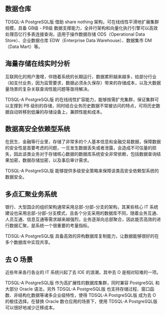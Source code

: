 
## 数据仓库
TDSQL-A PostgreSQL版 借助 share nothing 架构，可在线线性平滑地扩展集群规模，具备 GB级 - PB级 数据支撑能力，全并行架构和向量化执行引擎可以高效处理百亿行多表连接查询，适用于操作数据存储 ODS（Operational Data Store）、企业数据仓库 EDW（Enterprise Data Warehouse）、数据集市 DM（Data Mart）等。

## 海量存储在线实时分析
互联网化的用户激增，伴随着系统的长期运行，数据累积越来越多，给部分行业（如支付业务，因为监管要求，数据必须永久保存）带来的存储成本，以及大数据量场景的复杂关联查询性能问题等亟待解决。

TDSQL-A PostgreSQL版 的在线线性扩容能力，能够按需扩充集群，保证集群可以支撑到 PB 级别的存储，同时结合业务历史数据不常被访问的特点，可将历史数据自动转移到低廉的存储设备上，兼顾性能和成本。

## 数据高安全依赖型系统 
在民生、金融等行业里，存储了非常多的个人基本信息和金融交易数据，保障数据的安全性是首要考虑的问题，一旦发生数据丢失或者泄露，会造成不可估量的损失，因此该类业务对于存储核心数据的数据库系统安全非常依赖，包括数据查询结果加密，数据存储加密，以及事后审计需求。

TDSQL-A PostgreSQL版 能够提供多级安全策略来保障该类高安全依赖型系统的数据安全。

## 多点汇聚业务系统
银行、大型国企的组织架构通常采用总部-分部-分支的架构，其某些核心 IT 系统建设也采用总部-分部-分支模式，且各个分支采用的数据库不同，随着业务互通、人员互通、信息互通等需求越来越强烈，业务逐渐向总部聚合，因此能否高效的进行数据汇聚，是系统一个很重要的考量指标。

TDSQL-A PostgreSQL版 具备高效的异构数据库复制能力，让数据能够很好的在多个数据库中实现共享。

## 去 O 场景
近些年来各行各业的 IT 系统兴起了去 IOE 的浪潮，其中去 O 是相对较难的一项。

TDSQL-A PostgreSQL版 作为高扩展性的数据库集群，同时兼容 PostgreSQL 和大部分 Oracle 语法，另外 TDSQL-A PostgreSQL版 也支持存储过程、窗口函数、非结构化数据等诸多企业级特性，使得 TDSQL-A PostgreSQL版 成为去 O 的极佳选择。在替换 Oracle 数仓应用的场景下，使用 TDSQL-A PostgreSQL版 可以很好地减少迁移成本。
